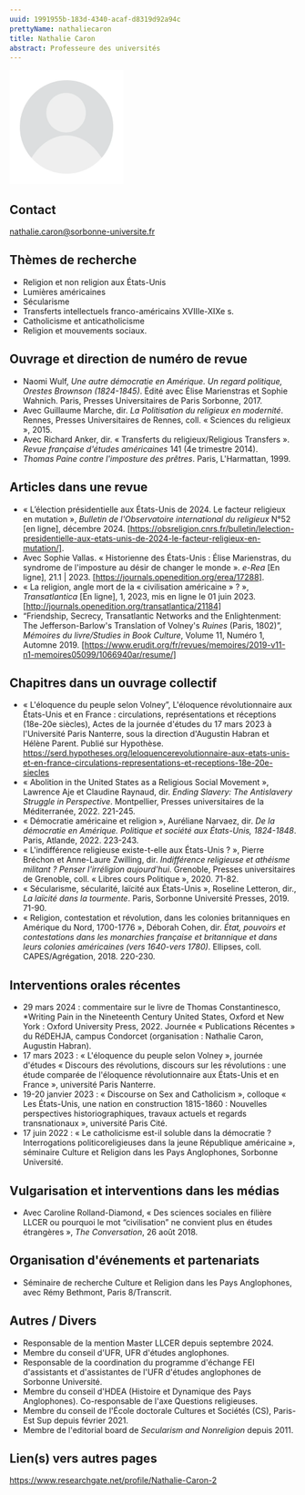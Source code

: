 ```yaml
---
uuid: 1991955b-183d-4340-acaf-d8319d92a94c
prettyName: nathaliecaron
title: Nathalie Caron
abstract: Professeure des universités
---
```



<img src="./avatar.webp" width="200px" />

## Contact

 nathalie.caron@sorbonne-universite.fr

## Thèmes de recherche

- Religion et non religion aux États-Unis
- Lumières américaines
- Sécularisme
- Transferts intellectuels franco-américains XVIIIe-XIXe s.
- Catholicisme et anticatholicisme
- Religion et mouvements sociaux.

## Ouvrage et direction de numéro de revue

 - Naomi Wulf, *Une autre démocratie en Amérique. Un regard politique, Orestes Brownson (1824-1845)*. Édité avec Élise Marienstras et Sophie Wahnich. Paris, Presses Universitaires de Paris Sorbonne, 2017.
- Avec Guillaume Marche, dir. *La Politisation du religieux en modernité*. Rennes, Presses Universitaires de Rennes, coll. « Sciences du religieux », 2015.
- Avec Richard Anker, dir. « Transferts du religieux/Religious Transfers ». *Revue française d'études américaines* 141 (4e trimestre 2014).
- *Thomas Paine contre l'imposture des prêtres*. Paris, L'Harmattan, 1999.

## Articles dans une revue

 -  « L’élection présidentielle aux États-Unis de 2024. Le facteur religieux en mutation », *Bulletin de l'Observatoire international du religieux* N°52 [en ligne], décembre 2024. [https://obsreligion.cnrs.fr/bulletin/lelection-presidentielle-aux-etats-unis-de-2024-le-facteur-religieux-en-mutation/].
 - Avec Sophie Vallas. « Historienne des États-Unis : Élise Marienstras, du syndrome de l'imposture au désir de changer le monde ». *e-Rea* [En ligne], 21.1 | 2023. [https://journals.openedition.org/erea/17288].
- « La religion, angle mort de la « civilisation américaine » ? », *Transatlantica* [En ligne], 1, 2023, mis en ligne le 01 juin 2023. [http://journals.openedition.org/transatlantica/21184]
- “Friendship, Secrecy, Transatlantic Networks and the Enlightenment: The Jefferson-Barlow's Translation of Volney's *Ruines* (Paris, 1802)”, *Mémoires du livre/Studies in Book Culture*, Volume 11, Numéro 1, Automne 2019. [https://www.erudit.org/fr/revues/memoires/2019-v11-n1-memoires05099/1066940ar/resume/]

## Chapitres dans un ouvrage collectif

 - « L'éloquence du peuple selon Volney”, L'éloquence révolutionnaire aux États-Unis et en France : circulations, représentations et réceptions (18e-20e siècles), Actes de la journée d'études du 17 mars 2023 à l'Université Paris Nanterre, sous la direction d'Augustin Habran et Hélène Parent. Publié sur Hypothèse. https://serd.hypotheses.org/leloquencerevolutionnaire-aux-etats-unis-et-en-france-circulations-representations-et-receptions-18e-20e-siecles
- « Abolition in the United States as a Religious Social Movement », Lawrence Aje et Claudine Raynaud, dir. *Ending Slavery: The Antislavery Struggle in Perspective*. Montpellier, Presses universitaires de la Méditerranée, 2022. 221-245.
- « Démocratie américaine et religion », Auréliane Narvaez, dir. *De la démocratie en Amérique. Politique et société aux États-Unis, 1824-1848*. Paris, Atlande, 2022. 223-243.
- « L'indifférence religieuse existe-t-elle aux États-Unis ? », Pierre Bréchon et Anne-Laure Zwilling, dir. *Indifférence religieuse et athéisme militant ? Penser l'irréligion aujourd'hui*. Grenoble, Presses universitaires de Grenoble, coll. « Libres cours Politique », 2020. 71-82.
- « Sécularisme, sécularité, laïcité aux États-Unis », Roseline Letteron, dir., *La laïcité dans la tourmente*. Paris, Sorbonne Université Presses, 2019. 71-90.
- « Religion, contestation et révolution, dans les colonies britanniques en Amérique du Nord, 1700-1776 », Déborah Cohen, dir. *État, pouvoirs et contestations dans les monarchies française et britannique et dans leurs colonies américaines (vers 1640-vers 1780)*. Ellipses, coll. CAPES/Agrégation, 2018. 220-230.

## Interventions orales récentes

 - 29 mars 2024 : commentaire sur le livre de Thomas Constantinesco, *Writing Pain in the Nineteenth Century United States, Oxford et New York : Oxford University Press, 2022. Journée « Publications Récentes » du RéDEHJA, campus Condorcet (organisation : Nathalie Caron, Augustin Habran).
-  17 mars 2023 : « L'éloquence du peuple selon Volney », journée d'études « Discours des révolutions, discours sur les révolutions : une étude comparée de l'éloquence révolutionnaire aux États-Unis et en France », université Paris Nanterre.
- 19-20 janvier 2023 : « Discourse on Sex and Catholicism », colloque « Les États-Unis, une nation en construction 1815-1860 : Nouvelles perspectives historiographiques, travaux actuels et regards transnationaux », université Paris Cité.
- 17 juin 2022 : « Le catholicisme est-il soluble dans la démocratie ? Interrogations politicoreligieuses dans la jeune République américaine », séminaire Culture et Religion dans les Pays Anglophones, Sorbonne Université.

## Vulgarisation et interventions dans les médias

 - Avec Caroline Rolland-Diamond, « Des sciences sociales en filière LLCER ou pourquoi le mot “civilisation” ne convient plus en études étrangères », *The Conversation*, 26 août 2018.

## Organisation d'événements et partenariats

 - Séminaire de recherche Culture et Religion dans les Pays Anglophones, avec Rémy Bethmont, Paris 8/Transcrit.

## Autres / Divers

- Responsable de la mention Master LLCER depuis septembre 2024.
- Membre du conseil d'UFR, UFR d'études anglophones.
- Responsable de la coordination du programme d'échange FEI d'assistants et d'assistantes de l'UFR d'études anglophones de Sorbonne Université.
- Membre du conseil d'HDEA (Histoire et Dynamique des Pays Anglophones). Co-responsable de l'axe Questions religieuses.
- Membre du conseil de l'École doctorale Cultures et Sociétés (CS), Paris-Est Sup depuis février 2021.
- Membre de l'editorial board de *Secularism and Nonreligion* depuis 2011.

## Lien(s) vers autres pages

 https://www.researchgate.net/profile/Nathalie-Caron-2
